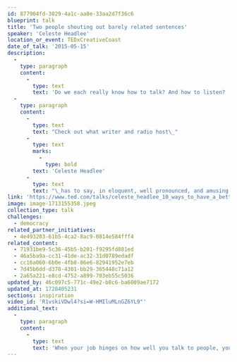 ```yaml
---
id: 877904fd-3029-4a1c-aa0e-33aa2d7f36c6
blueprint: talk
title: 'Two people shouting out barely related sentences'
speaker: 'Celeste Headlee'
location_or_event: TEDxCreativeCoast
date_of_talk: '2015-05-15'
description:
  -
    type: paragraph
    content:
      -
        type: text
        text: 'Do we each really know how to talk? And how to listen? '
  -
    type: paragraph
    content:
      -
        type: text
        text: "Check out what writer and radio host\_"
      -
        type: text
        marks:
          -
            type: bold
        text: 'Celeste Headlee'
      -
        type: text
        text: "\_has to say, in eloquent, well pronounced, and amusing tones, so deeply relevant to most every aspect of our\_lives.\_"
link: 'https://www.ted.com/talks/celeste_headlee_10_ways_to_have_a_better_conversation?subtitle=en'
image: image-1713155358.jpeg
collection_type: talk
challenges:
  - democracy
related_partner_initiatives:
  - 4e493203-61b5-4ca2-8ac9-0814e584fff4
related_content:
  - 71931be9-5c36-45b5-b201-f9295fd881ed
  - 46a5ba9a-cc31-41de-ac32-31d0789edadf
  - cc16a060-6b0e-4fb8-86e6-82941952e7eb
  - 7d45b6dd-d378-4301-bb29-365448c71a12
  - 2a65a221-e8cd-4752-a899-703eb55c5036
updated_by: 46c097c5-771c-49e2-b8c6-ba6009ae7172
updated_at: 1728405231
sections: inspiration
video_id: 'R1vskiVDwl4?si=W-HMIluMLnGZ6YL9"'
additional_text:
  -
    type: paragraph
    content:
      -
        type: text
        text: 'When your job hinges on how well you talk to people, you learn a lot about how to have conversations -- and that most of us don''t converse very well. Celeste Headlee has worked as a radio host for decades, and she knows the ingredients of a great conversation: Honesty, brevity, clarity and a healthy amount of listening. In this insightful talk, she shares 10 useful rules for having better conversations. "Go out, talk to people, listen to people," she says. "And, most importantly, be prepared to be amazed."'
---
```

